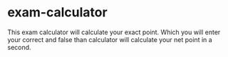 # exam-calculator
This exam calculator will calculate your exact point. Which you will enter your correct and false than calculator will calculate your net point in a second.
